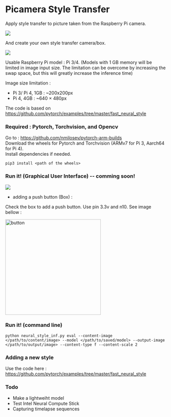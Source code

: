 # Picamera Style Transfer

Apply style transfer to picture taken from the Raspberry Pi camera.

![](https://github.com/cmembrez/Raspberry-Robotics101/blob/master/images/utils/style_transfer.jpg)

And create your own style transfer camera/box.

![](https://github.com/cmembrez/Raspberry-Robotics101/blob/master/images/utils/examples-box.png)

Usable Raspberry Pi model : Pi 3/4. (Models with 1 GB memory will be limited in image input size. The limitation can be overcome by increasing the swap space, but this will greatly increase the inference time)

Image size limitation :
* Pi 3/ Pi 4, 1GB : ~200x200px
* Pi 4, 4GB : ~640 × 480px

The code is based on https://github.com/pytorch/examples/tree/master/fast_neural_style


### Required : Pytorch, Torchvision, and Opencv

Go to : https://github.com/nmilosev/pytorch-arm-builds   
Download the wheels for Pytorch and Torchvision (ARMv7 for Pi 3, Aarch64 for Pi 4).    
Install dependencies if needed.

`pip3 install <path of the wheels>`

### Run it! (Graphical User Interface) -- comming soon!

![](https://github.com/cmembrez/Raspberry-Robotics101/blob/master/images/utils/GUI.png)

* adding a push button (Box) : 

Check the box to add a push button. Use pin 3.3v and n10. See image bellow :

<img src="https://raspberrypihq.com/wp-content/uploads/2018/02/02_Push-button_bb-min.jpg" alt="button" width="300"/>

### Run it! (command line)

`python neural_style_inf.py eval --content-image </path/to/content/image> --model </path/to/saved/model> --output-image </path/to/output/image> --content-type f --content-scale 2` 


### Adding a new style

Use the code here :  https://github.com/pytorch/examples/tree/master/fast_neural_style

### Todo

* Make a lightweiht model
* Test Intel Neural Compute Stick
* Capturing timelapse sequences
